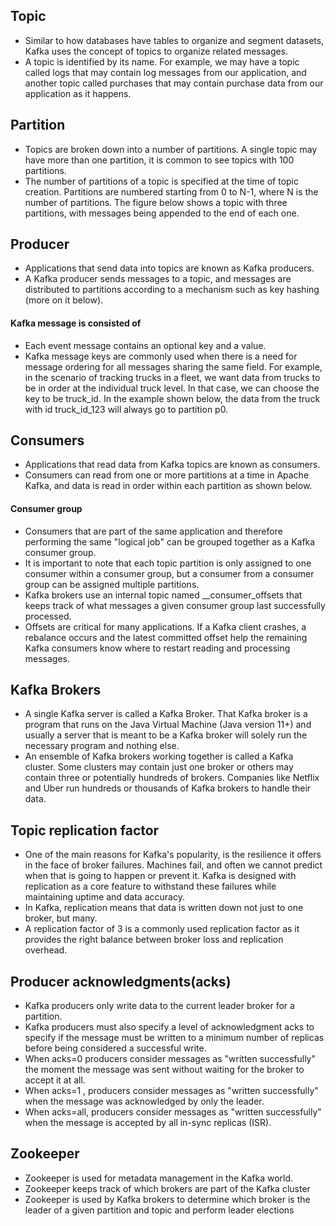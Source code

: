 ## Topic
- Similar to how databases have tables to organize and segment datasets, Kafka uses the concept of topics to organize related messages.
- A topic is identified by its name. For example, we may have a topic called logs that may contain log messages from our application, and another topic called purchases that may contain purchase data from our application as it happens.



## Partition
- Topics are broken down into a number of partitions. A single topic may have more than one partition, it is common to see topics with 100 partitions.
- The number of partitions of a topic is specified at the time of topic creation. Partitions are numbered starting from 0 to N-1, where N is the number of partitions. The figure below shows a topic with three partitions, with messages being appended to the end of each one.


## Producer
- Applications that send data into topics are known as Kafka producers. 
- A Kafka producer sends messages to a topic, and messages are distributed to partitions according to a mechanism such as key hashing (more on it below).



#### Kafka message is consisted of
- Each event message contains an optional key and a value.
- Kafka message keys are commonly used when there is a need for message ordering for all messages sharing the same field. For example, in the scenario of tracking trucks in a fleet, we want data from trucks to be in order at the individual truck level. In that case, we can choose the key to be truck_id. In the example shown below, the data from the truck with id truck_id_123 will always go to partition p0.



## Consumers
- Applications that read data from Kafka topics are known as consumers.
- Consumers can read from one or more partitions at a time in Apache Kafka, and data is read in order within each partition as shown below.


#### Consumer group
- Consumers that are part of the same application and therefore performing the same "logical job" can be grouped together as a Kafka consumer group.
- It is important to note that each topic partition is only assigned to one consumer within a consumer group, but a consumer from a consumer group can be assigned multiple partitions.
- Kafka brokers use an internal topic named __consumer_offsets that keeps track of what messages a given consumer group last successfully processed.
- Offsets are critical for many applications. If a Kafka client crashes, a rebalance occurs and the latest committed offset help the remaining Kafka consumers know where to restart reading and processing messages.




## Kafka Brokers
- A single Kafka server is called a Kafka Broker. That Kafka broker is a program that runs on the Java Virtual Machine (Java version 11+) and usually a server that is meant to be a Kafka broker will solely run the necessary program and nothing else.
- An ensemble of Kafka brokers working together is called a Kafka cluster. Some clusters may contain just one broker or others may contain three or potentially hundreds of brokers. Companies like Netflix and Uber run hundreds or thousands of Kafka brokers to handle their data.






## Topic replication factor
- One of the main reasons for Kafka's popularity, is the resilience it offers in the face of broker failures. Machines fail, and often we cannot predict when that is going to happen or prevent it. Kafka is designed with replication as a core feature to withstand these failures while maintaining uptime and data accuracy.
- In Kafka, replication means that data is written down not just to one broker, but many.
- A replication factor of 3 is a commonly used replication factor as it provides the right balance between broker loss and replication overhead.




## Producer acknowledgments(acks)
- Kafka producers only write data to the current leader broker for a partition.
- Kafka producers must also specify a level of acknowledgment acks to specify if the message must be written to a minimum number of replicas before being considered a successful write.
- When acks=0 producers consider messages as "written successfully" the moment the message was sent without waiting for the broker to accept it at all.
- When acks=1 , producers consider messages as "written successfully" when the message was acknowledged by only the leader.
- When acks=all, producers consider messages as "written successfully" when the message is accepted by all in-sync replicas (ISR).


## Zookeeper
- Zookeeper is used for metadata management in the Kafka world.
- Zookeeper keeps track of which brokers are part of the Kafka cluster
- Zookeeper is used by Kafka brokers to determine which broker is the leader of a given partition and topic and perform leader elections